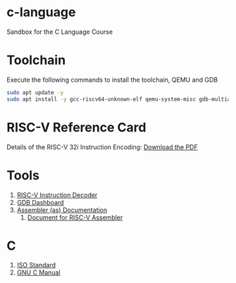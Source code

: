 # c-language
Sandbox for the C Language Course

# Toolchain

Execute the following commands to install the toolchain, QEMU and GDB

```bash
sudo apt update -y
sudo apt install -y gcc-riscv64-unknown-elf qemu-system-misc gdb-multiarch
```

# RISC-V Reference Card

Details of the RISC-V 32i Instruction Encoding: [Download the PDF](https://github.com/jameslzhu/riscv-card/releases/download/latest/riscv-card.pdf)

# Tools
1. [RISC-V Instruction Decoder](https://luplab.gitlab.io/rvcodecjs/)
1. [GDB Dashboard](https://github.com/cyrus-and/gdb-dashboard)
1. [Assembler (as) Documentation](https://ftp.gnu.org/old-gnu/Manuals/gas/html_chapter/as_7.html)
    1. [Document for RISC-V Assembler](https://sourceware.org/binutils/docs-2.31/as/RISC_002dV_002dDirectives.html)

# C 
1. [ISO Standard](https://www.open-std.org/jtc1/sc22/wg14/www/docs/n1570.pdf)
1. [GNU C Manual](https://www.gnu.org/software/gnu-c-manual/gnu-c-manual.pdf)